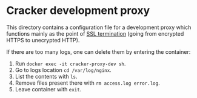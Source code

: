 # Cracker development proxy

This directory contains a configuration file for a development proxy which functions mainly as the point of [SSL termination](https://avinetworks.com/glossary/ssl-termination/) (going from encrypted HTTPS to unecrypted HTTP).

If there are too many logs, one can delete them by entering the container:

1. Run `docker exec -it cracker-proxy-dev sh`.
2. Go to logs location `cd /var/log/nginx`.
3. List the contents with `ls`.
4. Remove files present there with `rm access.log error.log`.
5. Leave container with `exit`.

